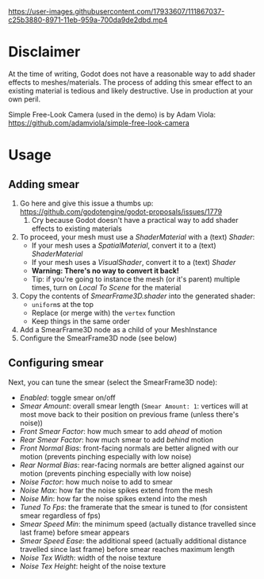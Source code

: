 
https://user-images.githubusercontent.com/17933607/111867037-c25b3880-8971-11eb-959a-700da9de2dbd.mp4

# Disclaimer
At the time of writing, Godot does not have a reasonable way to add shader effects to meshes/materials. The process of adding this smear effect to an existing material is tedious and likely destructive. Use in production at your own peril.

Simple Free-Look Camera (used in the demo) is by Adam Viola: https://github.com/adamviola/simple-free-look-camera

# Usage
## Adding smear
1. Go here and give this issue a thumbs up: https://github.com/godotengine/godot-proposals/issues/1779
	1. Cry because Godot doesn't have a practical way to add shader effects to existing materials
1. To proceed, your mesh must use a *ShaderMaterial* with a (text) *Shader*:
	* If your mesh uses a *SpatialMaterial*, convert it to a (text) *ShaderMaterial*
	* If your mesh uses a *VisualShader*, convert it to a (text) *Shader*
	* **Warning: There's no way to convert it back!**
	* Tip: if you're going to instance the mesh (or it's parent) multiple times, turn on *Local To Scene* for the material
1. Copy the contents of *SmearFrame3D.shader* into the generated shader:
	* `uniform`s at the top 
	* Replace (or merge with) the `vertex` function
	* Keep things in the same order
1. Add a SmearFrame3D node as a child of your MeshInstance
1. Configure the SmearFrame3D node (see below)

## Configuring smear
Next, you can tune the smear (select the SmearFrame3D node):
* *Enabled*: toggle smear on/off
* *Smear Amount*: overall smear length (`Smear Amount: 1`: vertices will at most move back to their position on previous frame (unless there's noise))
* *Front Smear Factor*: how much smear to add *ahead* of motion
* *Rear Smear Factor*: how much smear to add *behind* motion
* *Front Normal Bias*: front-facing normals are better aligned with our motion (prevents pinching especially with low noise)
* *Rear Normal Bias*: rear-facing normals are better aligned against our motion (prevents pinching especially with low noise)
* *Noise Factor*: how much noise to add to smear
* *Noise Max*: how far the noise spikes extend from the mesh
* *Noise Min*: how far the noise spikes extend into the mesh
* *Tuned To Fps*: the framerate that the smear is tuned to (for consistent smear regardless of fps)
* *Smear Speed Min*: the minimum speed (actually distance travelled since last frame) before smear appears
* *Smear Speed Ease*: the additional speed (actually additional distance travelled since last frame) before smear reaches maximum length
* *Noise Tex Width*: width of the noise texture
* *Noise Tex Height*: height of the noise texture

